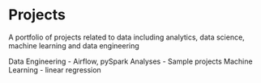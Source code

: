 # Projects
A portfolio of projects related to data including analytics, data science, machine learning and data engineering

Data Engineering - Airflow, pySpark
Analyses - Sample projects
Machine Learning - linear regression
